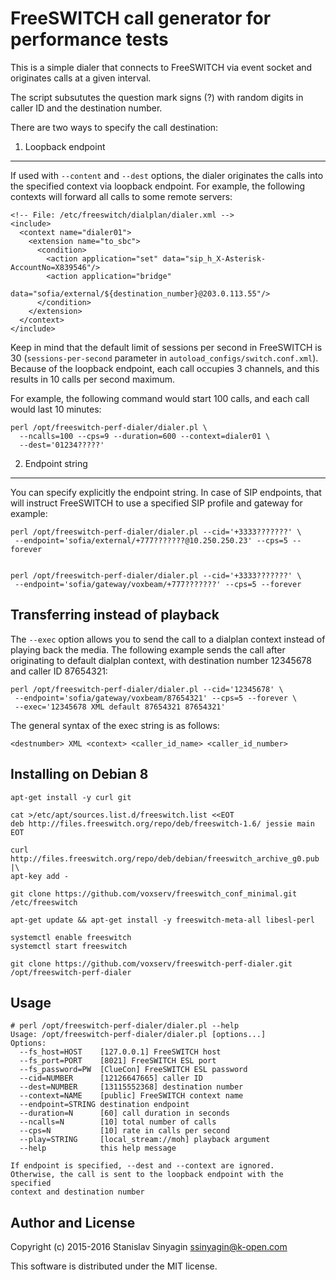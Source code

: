 FreeSWITCH call generator for performance tests
===============================================

This is a simple dialer that connects to FreeSWITCH via event socket and
originates calls at a given interval.

The script subsututes the question mark signs (?) with random digits in
caller ID and the destination number.

There are two ways to specify the call destination:

1. Loopback endpoint
--------------------

If used with `--content` and `--dest` options, the dialer originates the
calls into the specified context via loopback endpoint. For example, the
following contexts will forward all calls to some remote servers:

```
<!-- File: /etc/freeswitch/dialplan/dialer.xml -->
<include>
  <context name="dialer01">
    <extension name="to_sbc">
      <condition>
        <action application="set" data="sip_h_X-Asterisk-AccountNo=X839546"/>
        <action application="bridge"
                data="sofia/external/${destination_number}@203.0.113.55"/>
      </condition>
    </extension>
  </context>
</include>
```

Keep in mind that the default limit of sessions per second in FreeSWITCH
is 30 (`sessions-per-second` parameter in
`autoload_configs/switch.conf.xml`). Because of the loopback endpoint,
each call occupies 3 channels, and this results in 10 calls per second
maximum.

For example, the following command would start 100 calls, and each call
would last 10 minutes:

```
perl /opt/freeswitch-perf-dialer/dialer.pl \
  --ncalls=100 --cps=9 --duration=600 --context=dialer01 \
  --dest='01234?????'
```

2. Endpoint string
------------------

You can specify explicitly the endpoint string. In case of SIP
endpoints, that will instruct FreeSWITCH to use a specified SIP profile
and gateway for example:

```
perl /opt/freeswitch-perf-dialer/dialer.pl --cid='+3333???????' \
 --endpoint='sofia/external/+777???????@10.250.250.23' --cps=5 --forever
 

perl /opt/freeswitch-perf-dialer/dialer.pl --cid='+3333???????' \
 --endpoint='sofia/gateway/voxbeam/+777???????' --cps=5 --forever
```

Transferring instead of playback
--------------------------------

The `--exec` option allows you to send the call to a dialplan context
instead of playing back the media. The following example sends the call
after originating to default dialplan context, with destination number
12345678 and caller ID 87654321:

```
perl /opt/freeswitch-perf-dialer/dialer.pl --cid='12345678' \
 --endpoint='sofia/gateway/voxbeam/87654321' --cps=5 --forever \
 --exec='12345678 XML default 87654321 87654321'
```

The general syntax of the exec string is as follows:

```
<destnumber> XML <context> <caller_id_name> <caller_id_number>
```


Installing on Debian 8
----------------------

```
apt-get install -y curl git

cat >/etc/apt/sources.list.d/freeswitch.list <<EOT
deb http://files.freeswitch.org/repo/deb/freeswitch-1.6/ jessie main
EOT

curl http://files.freeswitch.org/repo/deb/debian/freeswitch_archive_g0.pub |\
apt-key add -

git clone https://github.com/voxserv/freeswitch_conf_minimal.git /etc/freeswitch

apt-get update && apt-get install -y freeswitch-meta-all libesl-perl

systemctl enable freeswitch
systemctl start freeswitch

git clone https://github.com/voxserv/freeswitch-perf-dialer.git /opt/freeswitch-perf-dialer
```




Usage
-----

```
# perl /opt/freeswitch-perf-dialer/dialer.pl --help
Usage: /opt/freeswitch-perf-dialer/dialer.pl [options...]
Options:
  --fs_host=HOST    [127.0.0.1] FreeSWITCH host
  --fs_port=PORT    [8021] FreeSWITCH ESL port
  --fs_password=PW  [ClueCon] FreeSWITCH ESL password
  --cid=NUMBER      [12126647665] caller ID
  --dest=NUMBER     [13115552368] destination number
  --context=NAME    [public] FreeSWITCH context name
  --endpoint=STRING destination endpoint
  --duration=N      [60] call duration in seconds
  --ncalls=N        [10] total number of calls
  --cps=N           [10] rate in calls per second
  --play=STRING     [local_stream://moh] playback argument
  --help            this help message

If endpoint is specified, --dest and --context are ignored.
Otherwise, the call is sent to the loopback endpoint with the specified
context and destination number
```

Author and License
------------------
Copyright (c) 2015-2016 Stanislav Sinyagin <ssinyagin@k-open.com>

This software is distributed under the MIT license.